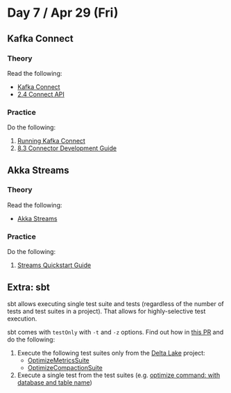 # Day 7 / Apr 29 (Fri)

## Kafka Connect

### Theory

Read the following:

* [Kafka Connect](https://kafka.apache.org/documentation.html#connect)
* [2.4 Connect API](https://kafka.apache.org/documentation/#connectapi)

### Practice

Do the following:

1. [Running Kafka Connect](https://kafka.apache.org/documentation.html#connect_running)
1. [8.3 Connector Development Guide](https://kafka.apache.org/documentation.html#connect_development)

## Akka Streams

### Theory

Read the following:

* [Akka Streams](https://doc.akka.io/docs/akka/current/stream/index.html)

### Practice

Do the following:

1. [Streams Quickstart Guide](https://doc.akka.io/docs/akka/current/stream/stream-quickstart.html)

## Extra: sbt

sbt allows executing single test suite and tests (regardless of the number of tests and test suites in a project). That allows for highly-selective test execution.

sbt comes with `testOnly` with `-t` and `-z` options. Find out how in [this PR](https://github.com/delta-io/delta/pull/1102) and do the following:

1. Execute the following test suites only from the [Delta Lake](https://github.com/delta-io/delta) project:
    * [OptimizeMetricsSuite](https://github.com/delta-io/delta/blob/v1.2.1/core/src/test/scala/org/apache/spark/sql/delta/optimize/OptimizeMetricsSuite.scala)
    * [OptimizeCompactionSuite](https://github.com/delta-io/delta/blob/v1.2.1/core/src/test/scala/org/apache/spark/sql/delta/optimize/OptimizeCompactionSuite.scala)
1. Execute a single test from the test suites (e.g. [optimize command: with database and table name](https://github.com/delta-io/delta/blob/v1.2.1/core/src/test/scala/org/apache/spark/sql/delta/optimize/OptimizeCompactionSuite.scala#L45-L66))
